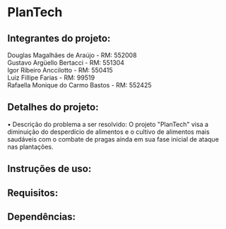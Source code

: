 # PlanTech

## Integrantes do projeto:
Douglas Magalhães de Araújo - RM: 552008
</br> Gustavo Argüello Bertacci - RM: 551304
</br> Igor Ribeiro Anccilotto - RM: 550415
</br> Luiz Fillipe Farias - RM: 99519
</br> Rafaella Monique do Carmo Bastos - RM: 552425

## Detalhes do projeto: 
• Descrição do problema a ser resolvido:
O projeto "PlanTech" visa a diminuição do desperdício de alimentos e o cultivo de alimentos mais saudáveis com o combate de pragas ainda em sua fase inicial de ataque nas plantações.

## Instruções de uso:

## Requisitos:

## Dependências:

